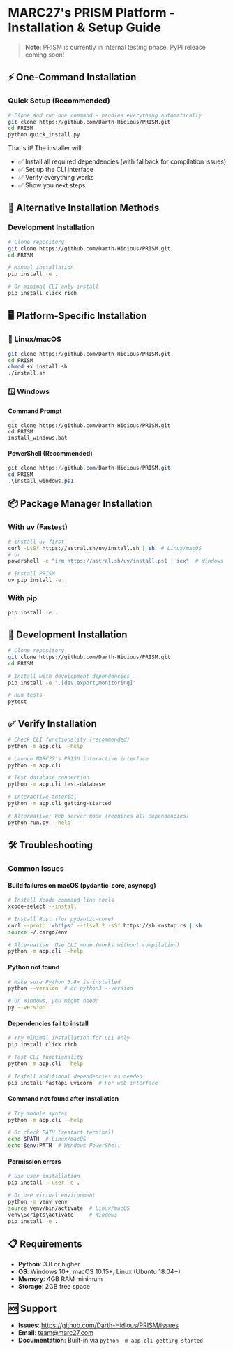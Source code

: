# MARC27's PRISM Platform - Installation & Setup Guide

> **Note**: PRISM is currently in internal testing phase. PyPI release coming soon!

## ⚡ One-Command Installation

### Quick Setup (Recommended)

```bash
# Clone and run one command - handles everything automatically
git clone https://github.com/Darth-Hidious/PRISM.git
cd PRISM
python quick_install.py
```

That's it! The installer will:
- ✅ Install all required dependencies (with fallback for compilation issues)
- ✅ Set up the CLI interface
- ✅ Verify everything works
- ✅ Show you next steps

## 🚀 Alternative Installation Methods

### Development Installation

```bash
# Clone repository
git clone https://github.com/Darth-Hidious/PRISM.git
cd PRISM

# Manual installation
pip install -e .

# Or minimal CLI-only install
pip install click rich
```

## 🖥️ Platform-Specific Installation

### 🐧 Linux/macOS

```bash
git clone https://github.com/Darth-Hidious/PRISM.git
cd PRISM
chmod +x install.sh
./install.sh
```

### 🪟 Windows

#### Command Prompt

```batch
git clone https://github.com/Darth-Hidious/PRISM.git
cd PRISM
install_windows.bat
```

#### PowerShell (Recommended)

```powershell
git clone https://github.com/Darth-Hidious/PRISM.git
cd PRISM
.\install_windows.ps1
```

## 📦 Package Manager Installation

### With uv (Fastest)
```bash
# Install uv first
curl -LsSf https://astral.sh/uv/install.sh | sh  # Linux/macOS
# or
powershell -c "irm https://astral.sh/uv/install.ps1 | iex"  # Windows

# Install PRISM
uv pip install -e .
```

### With pip
```bash
pip install -e .
```

## 🔧 Development Installation

```bash
# Clone repository
git clone https://github.com/Darth-Hidious/PRISM.git
cd PRISM

# Install with development dependencies
pip install -e ".[dev,export,monitoring]"

# Run tests
pytest
```

## ✅ Verify Installation

```bash
# Check CLI functionality (recommended)
python -m app.cli --help

# Launch MARC27's PRISM interactive interface
python -m app.cli

# Test database connection
python -m app.cli test-database

# Interactive tutorial
python -m app.cli getting-started

# Alternative: Web server mode (requires all dependencies)
python run.py --help
```

## 🛠 Troubleshooting

### Common Issues

#### Build failures on macOS (pydantic-core, asyncpg)
```bash
# Install Xcode command line tools
xcode-select --install

# Install Rust (for pydantic-core)
curl --proto '=https' --tlsv1.2 -sSf https://sh.rustup.rs | sh
source ~/.cargo/env

# Alternative: Use CLI mode (works without compilation)
python -m app.cli --help
```

#### Python not found
```bash
# Make sure Python 3.8+ is installed
python --version  # or python3 --version

# On Windows, you might need:
py --version
```

#### Dependencies fail to install
```bash
# Try minimal installation for CLI only
pip install click rich

# Test CLI functionality
python -m app.cli --help

# Install additional dependencies as needed
pip install fastapi uvicorn  # For web interface
```

#### Command not found after installation
```bash
# Try module syntax
python -m app.cli --help

# Or check PATH (restart terminal)
echo $PATH  # Linux/macOS
echo $env:PATH  # Windows PowerShell
```

#### Permission errors
```bash
# Use user installation
pip install --user -e .

# Or use virtual environment
python -m venv venv
source venv/bin/activate  # Linux/macOS
venv\Scripts\activate     # Windows
pip install -e .
```

## 📋 Requirements

- **Python**: 3.8 or higher
- **OS**: Windows 10+, macOS 10.15+, Linux (Ubuntu 18.04+)
- **Memory**: 4GB RAM minimum
- **Storage**: 2GB free space

## 🆘 Support

- **Issues**: https://github.com/Darth-Hidious/PRISM/issues
- **Email**: team@marc27.com
- **Documentation**: Built-in via `python -m app.cli getting-started`
